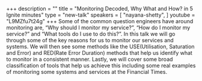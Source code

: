 +++
description = ""
title = "Monitoring Decoded, Why What and How? in 5 Ignite minutes"
type = "new-talk"
speakers = [
        "nayana-shetty",
]
youtube = "L9MZfu7t24g"
+++
Some of the common question engineers have around monitoring are, “Why should
I monitor my service?”, “How do I monitor my service?” and “What tools do I use
to do this?”. In this talk we will go through some of the key reasons for us to
monitor our services and systems. We will then see some methods like the
USE(Utilisation, Saturation and Error) and RED(Rate Error Duration) methods
that help us identify what to monitor in a consistent manner. Lastly, we will
cover some broad classification of tools that help us achieve this including
some real examples of monitoring some systems and services at the Financial
Times.